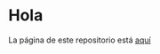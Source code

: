 # Hola

La página de este repositorio está [aquí](https://quantumprofile.github.io/github-test/ "quantumprofile.github.io/github-test")

